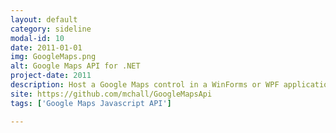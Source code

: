 ```yaml
---
layout: default
category: sideline
modal-id: 10
date: 2011-01-01
img: GoogleMaps.png
alt: Google Maps API for .NET
project-date: 2011
description: Host a Google Maps control in a WinForms or WPF application.<br/>Provides C# wrapper to some Google Maps API functionality.<br/>
site: https://github.com/mchall/GoogleMapsApi
tags: ['Google Maps Javascript API']

---
```

